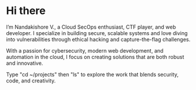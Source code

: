 



# Hi there

I’m Nandakishore V., a Cloud SecOps enthusiast, CTF player, and web developer. I specialize in building secure, scalable systems and love diving into vulnerabilities through ethical hacking and capture-the-flag challenges.

With a passion for cybersecurity, modern web development, and automation in the cloud, I focus on creating solutions that are both robust and innovative.

Type "cd ~/projects" then "ls" to explore the work that blends security, code, and creativity.

